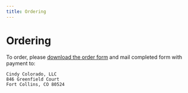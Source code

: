 ```yaml
---
title: Ordering
---
```


# Ordering

To order, please [download the order form](/hats/orderform) and mail completed form with payment to:

    Cindy Colorado, LLC
    846 Greenfield Court
    Fort Collins, CO 80524
